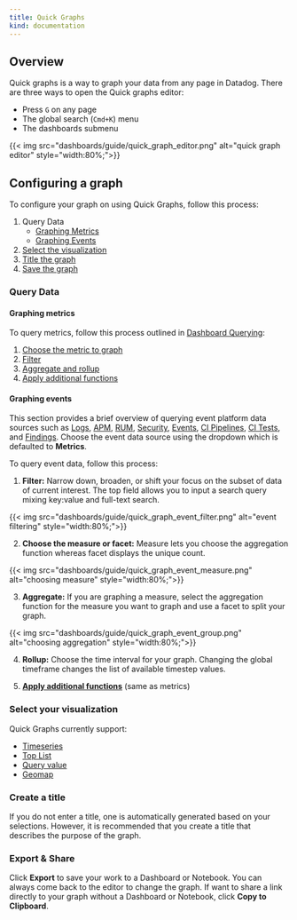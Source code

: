 ```yaml
---
title: Quick Graphs
kind: documentation
---
```


## Overview

Quick graphs is a way to graph your data from any page in Datadog. There are three ways to open the Quick graphs editor:

* Press `G` on any page
* The global search (`Cmd+K`) menu
* The dashboards submenu

{{< img src="dashboards/guide/quick_graph_editor.png" alt="quick graph editor"  style="width:80%;">}}

## Configuring a graph

To configure your graph on using Quick Graphs, follow this process:

1. Query Data
    * [Graphing Metrics](#graphing-metrics)
    * [Graphing Events](#graphing-events)
2. [Select the visualization](#select-your-visualization)
3. [Title the graph](#create-a-title)
4. [Save the graph](#export)

### Query Data

#### Graphing metrics

To query metrics, follow this process outlined in [Dashboard Querying][1]:
1. [Choose the metric to graph][1]
2. [Filter][2]
3. [Aggregate and rollup][3]
4. [Apply additional functions][4]

#### Graphing events
This section provides a brief overview of querying event platform data sources such as [Logs][5], [APM][6], [RUM][7], [Security][8], [Events][9], [CI Pipelines][10], [CI Tests][11], and [Findings][12]. Choose the event data source using the dropdown which is defaulted to **Metrics**. 

To query event data, follow this process:
1. **Filter:** Narrow down, broaden, or shift your focus on the subset of data of current interest. The top field allows you to input a search query mixing key:value and full-text search. 

{{< img src="dashboards/guide/quick_graph_event_filter.png" alt="event filtering"  style="width:80%;">}}

2. **Choose the measure or facet:** Measure lets you choose the aggregation function whereas facet displays the unique count. 

{{< img src="dashboards/guide/quick_graph_event_measure.png" alt="choosing measure"  style="width:80%;">}}

3. **Aggregate:** If you are graphing a measure, select the aggregation function for the measure you want to graph and use a facet to split your graph.

{{< img src="dashboards/guide/quick_graph_event_group.png" alt="choosing aggregation"  style="width:80%;">}}

4. **Rollup:** Choose the time interval for your graph. Changing the global timeframe changes the list of available timestep values.

5. **[Apply additional functions][4]** (same as metrics)

### Select your visualization


Quick Graphs currently support:
* [Timeseries][13]
* [Top List][14]
* [Query value][15]
* [Geomap][16]

### Create a title

If you do not enter a title, one is automatically generated based on your selections. However, it is recommended that you create a title that describes the purpose of the graph.

### Export & Share

Click **Export** to save your work to a Dashboard or Notebook. You can always come back to the editor to change the graph. If want to share a link directly to your graph without a Dashboard or Notebook, click **Copy to Clipboard**.

[1]: dashboards/querying/#choose-the-metric-to-graph
[2]: /dashboards/querying/#filter
[3]: /dashboards/querying/#aggregate-and-rollup
[4]: /dashboards/querying/#advanced-graphing
[5]: /logs/explorer/
[6]: /tracing/trace_search_and_analytics/
[7]: /real_user_monitoring/explorer/search/
[8]: /security_platform/explorer/
[9]: /events/
[10]: /continuous_integration/explore_pipelines/
[11]: /continuous_integration/explore_tests/
[12]: /security_platform/cspm/findings/
[13]: /dashboards/widgets/timeseries/
[14]: /dashboards/widgets/top_list/
[15]: /dashboards/widgets/query_value/
[16]: /dashboards/widgets/geomap/
